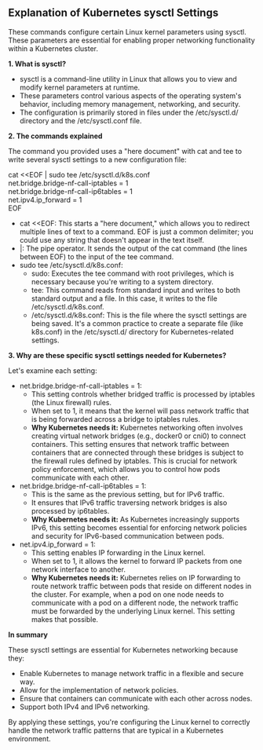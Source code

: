 ## **Explanation of Kubernetes sysctl Settings**

These commands configure certain Linux kernel parameters using sysctl. These parameters are essential for enabling proper networking functionality within a Kubernetes cluster.

**1\. What is sysctl?**

* sysctl is a command-line utility in Linux that allows you to view and modify kernel parameters at runtime.  
* These parameters control various aspects of the operating system's behavior, including memory management, networking, and security.  
* The configuration is primarily stored in files under the /etc/sysctl.d/ directory and the /etc/sysctl.conf file.

**2\. The commands explained**

The command you provided uses a "here document" with cat and tee to write several sysctl settings to a new configuration file:

cat \<\<EOF | sudo tee /etc/sysctl.d/k8s.conf  
net.bridge.bridge-nf-call-iptables  \= 1  
net.bridge.bridge-nf-call-ip6tables \= 1  
net.ipv4.ip\_forward                 \= 1  
EOF

* cat \<\<EOF: This starts a "here document," which allows you to redirect multiple lines of text to a command. EOF is just a common delimiter; you could use any string that doesn't appear in the text itself.  
* |: The pipe operator. It sends the output of the cat command (the lines between EOF) to the input of the tee command.  
* sudo tee /etc/sysctl.d/k8s.conf:  
  * sudo: Executes the tee command with root privileges, which is necessary because you're writing to a system directory.  
  * tee: This command reads from standard input and writes to both standard output and a file. In this case, it writes to the file /etc/sysctl.d/k8s.conf.  
  * /etc/sysctl.d/k8s.conf: This is the file where the sysctl settings are being saved. It's a common practice to create a separate file (like k8s.conf) in the /etc/sysctl.d/ directory for Kubernetes-related settings.

**3\. Why are these specific sysctl settings needed for Kubernetes?**

Let's examine each setting:

* net.bridge.bridge-nf-call-iptables \= 1:  
  * This setting controls whether bridged traffic is processed by iptables (the Linux firewall) rules.  
  * When set to 1, it means that the kernel will pass network traffic that is being forwarded across a bridge to iptables rules.  
  * **Why Kubernetes needs it:** Kubernetes networking often involves creating virtual network bridges (e.g., docker0 or cni0) to connect containers. This setting ensures that network traffic between containers that are connected through these bridges is subject to the firewall rules defined by iptables. This is crucial for network policy enforcement, which allows you to control how pods communicate with each other.  
* net.bridge.bridge-nf-call-ip6tables \= 1:  
  * This is the same as the previous setting, but for IPv6 traffic.  
  * It ensures that IPv6 traffic traversing network bridges is also processed by ip6tables.  
  * **Why Kubernetes needs it:** As Kubernetes increasingly supports IPv6, this setting becomes essential for enforcing network policies and security for IPv6-based communication between pods.  
* net.ipv4.ip\_forward \= 1:  
  * This setting enables IP forwarding in the Linux kernel.  
  * When set to 1, it allows the kernel to forward IP packets from one network interface to another.  
  * **Why Kubernetes needs it:** Kubernetes relies on IP forwarding to route network traffic between pods that reside on different nodes in the cluster. For example, when a pod on one node needs to communicate with a pod on a different node, the network traffic must be forwarded by the underlying Linux kernel. This setting makes that possible.

**In summary**

These sysctl settings are essential for Kubernetes networking because they:

* Enable Kubernetes to manage network traffic in a flexible and secure way.  
* Allow for the implementation of network policies.  
* Ensure that containers can communicate with each other across nodes.  
* Support both IPv4 and IPv6 networking.

By applying these settings, you're configuring the Linux kernel to correctly handle the network traffic patterns that are typical in a Kubernetes environment.